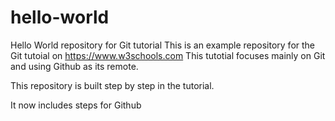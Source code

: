 # hello-world
Hello World repository for Git tutorial
This is an example repository for the Git tutoial on https://www.w3schools.com
This tutotial focuses mainly on Git and using Github as its remote.

This repository is built step by step in the tutorial.

It now includes steps for Github
